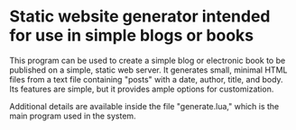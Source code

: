 # Static website generator intended for use in simple blogs or books

This program can be used to create a simple blog or electronic book to be published on a simple, static web server. It generates small, minimal HTML files from a text file containing "posts" with a date, author, title, and body. Its features are simple, but it provides ample options for customization.

Additional details are available inside the file "generate.lua," which is the main program used in the system.
